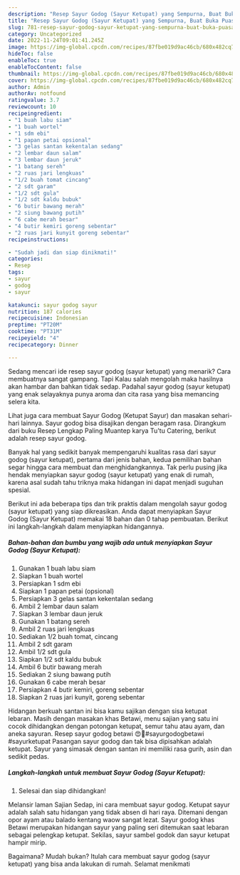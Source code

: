 ```yaml
---
description: "Resep Sayur Godog (Sayur Ketupat) yang Sempurna, Buat Buka Puasa}"
title: "Resep Sayur Godog (Sayur Ketupat) yang Sempurna, Buat Buka Puasa}"
slug: 781-resep-sayur-godog-sayur-ketupat-yang-sempurna-buat-buka-puasa
category: Uncategorized
date: 2022-11-24T09:01:41.245Z
image: https://img-global.cpcdn.com/recipes/87fbe019d9ac46cb/680x482cq70/sayur-godog-sayur-ketupat-foto-resep-utama.jpg
hideToc: false
enableToc: true
enableTocContent: false
thumbnail: https://img-global.cpcdn.com/recipes/87fbe019d9ac46cb/680x482cq70/sayur-godog-sayur-ketupat-foto-resep-utama.jpg
cover: https://img-global.cpcdn.com/recipes/87fbe019d9ac46cb/680x482cq70/sayur-godog-sayur-ketupat-foto-resep-utama.jpg
author: Admin
authorAv: notfound
ratingvalue: 3.7
reviewcount: 10
recipeingredient:
- "1 buah labu siam"
- "1 buah wortel"
- "1 sdm ebi"
- "1 papan petai opsional"
- "3 gelas santan kekentalan sedang"
- "2 lembar daun salam"
- "3 lembar daun jeruk"
- "1 batang sereh"
- "2 ruas jari lengkuas"
- "1/2 buah tomat cincang"
- "2 sdt garam"
- "1/2 sdt gula"
- "1/2 sdt kaldu bubuk"
- "6 butir bawang merah"
- "2 siung bawang putih"
- "6 cabe merah besar"
- "4 butir kemiri goreng sebentar"
- "2 ruas jari kunyit goreng sebentar"
recipeinstructions:

- "Sudah jadi dan siap dinikmati!"
categories:
- Resep
tags:
- sayur
- godog
- sayur

katakunci: sayur godog sayur 
nutrition: 187 calories
recipecuisine: Indonesian
preptime: "PT20M"
cooktime: "PT31M"
recipeyield: "4"
recipecategory: Dinner

---
```



Sedang mencari ide resep sayur godog (sayur ketupat) yang menarik? Cara membuatnya sangat gampang. Tapi Kalau salah mengolah maka hasilnya akan hambar dan bahkan tidak sedap. Padahal sayur godog (sayur ketupat) yang enak selayaknya punya aroma dan cita rasa yang bisa memancing selera kita.


Lihat juga cara membuat Sayur Godog (Ketupat Sayur) dan masakan sehari-hari lainnya. Sayur godog bisa disajikan dengan beragam rasa. Dirangkum dari buku Resep Lengkap Paling Muantep karya Tu&#39;tu Catering, berikut adalah resep sayur godog.

Banyak hal yang sedikit banyak mempengaruhi kualitas rasa dari sayur godog (sayur ketupat), pertama dari jenis bahan, kedua pemilihan bahan segar hingga cara membuat dan menghidangkannya. Tak perlu pusing jika hendak menyiapkan sayur godog (sayur ketupat) yang enak di rumah, karena asal sudah tahu triknya maka hidangan ini dapat menjadi suguhan spesial.


Berikut ini ada beberapa tips dan trik praktis dalam mengolah sayur godog (sayur ketupat) yang siap dikreasikan. Anda dapat menyiapkan Sayur Godog (Sayur Ketupat) memakai 18 bahan dan 0 tahap pembuatan. Berikut ini langkah-langkah dalam menyiapkan hidangannya.

<!--inarticleads1-->

##### Bahan-bahan dan bumbu yang wajib ada untuk menyiapkan Sayur Godog (Sayur Ketupat):

1. Gunakan 1 buah labu siam
1. Siapkan 1 buah wortel
1. Persiapkan 1 sdm ebi
1. Siapkan 1 papan petai (opsional)
1. Persiapkan 3 gelas santan kekentalan sedang
1. Ambil 2 lembar daun salam
1. Siapkan 3 lembar daun jeruk
1. Gunakan 1 batang sereh
1. Ambil 2 ruas jari lengkuas
1. Sediakan 1/2 buah tomat, cincang
1. Ambil 2 sdt garam
1. Ambil 1/2 sdt gula
1. Siapkan 1/2 sdt kaldu bubuk
1. Ambil 6 butir bawang merah
1. Sediakan 2 siung bawang putih
1. Gunakan 6 cabe merah besar
1. Persiapkan 4 butir kemiri, goreng sebentar
1. Siapkan 2 ruas jari kunyit, goreng sebentar


Hidangan berkuah santan ini bisa kamu sajikan dengan sisa ketupat lebaran. Masih dengan masakan khas Betawi, menu sajian yang satu ini cocok dihidangkan dengan potongan ketupat, semur tahu atau ayam, dan aneka sayuran. Resep sayur godog betawi 😍🤩#sayurgodogbetawi #sayurketupat Pasangan sayur godog dan tak bisa dipisahkan adalah ketupat. Sayur yang simasak dengan santan ini memiliki rasa gurih, asin dan sedikit pedas. 

<!--inarticleads2-->

##### Langkah-langkah untuk membuat Sayur Godog (Sayur Ketupat):


1. Selesai dan siap dihidangkan!

Melansir laman Sajian Sedap, ini cara membuat sayur godog. Ketupat sayur adalah salah satu hidangan yang tidak absen di hari raya. Ditemani dengan opor ayam atau balado kentang waow sangat lezat. Sayur godog khas Betawi merupakan hidangan sayur yang paling seri ditemukan saat lebaran sebagai pelengkap ketupat. Sekilas, sayur sambel godok dan sayur ketupat hampir mirip. 

Bagaimana? Mudah bukan? Itulah cara membuat sayur godog (sayur ketupat) yang bisa anda lakukan di rumah. Selamat menikmati
